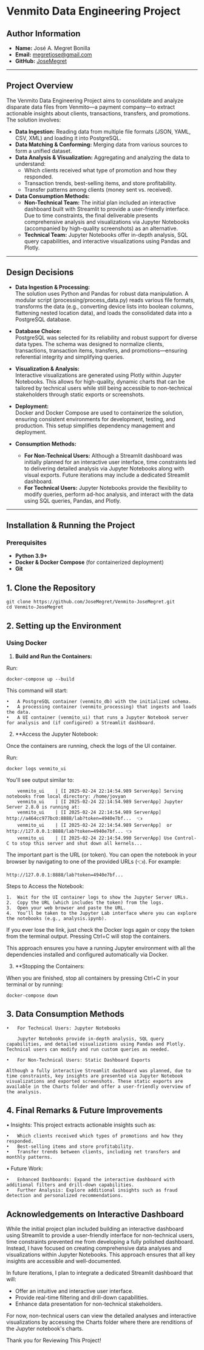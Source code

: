 # Venmito Data Engineering Project

## Author Information

- **Name:** José A. Megret Bonilla
- **Email:** megretjose@gmail.com
- **GitHub:** [JoseMegret](https://github.com/JoseMegret)

---

## Project Overview

The Venmito Data Engineering Project aims to consolidate and analyze disparate data files from Venmito—a payment company—to extract actionable insights about clients, transactions, transfers, and promotions. The solution involves:

- **Data Ingestion:** Reading data from multiple file formats (JSON, YAML, CSV, XML) and loading it into PostgreSQL.
- **Data Matching & Conforming:** Merging data from various sources to form a unified dataset.
- **Data Analysis & Visualization:** Aggregating and analyzing the data to understand:
  - Which clients received what type of promotion and how they responded.
  - Transaction trends, best-selling items, and store profitability.
  - Transfer patterns among clients (money sent vs. received).
- **Data Consumption Methods:**
  - **Non-Technical Team:** The initial plan included an interactive dashboard built with Streamlit to provide a user-friendly interface. Due to time constraints, the final deliverable presents comprehensive analysis and visualizations via Jupyter Notebooks (accompanied by high-quality screenshots) as an alternative.
  - **Technical Team:** Jupyter Notebooks offer in-depth analysis, SQL query capabilities, and interactive visualizations using Pandas and Plotly.
---

## Design Decisions

- **Data Ingestion & Processing:**  
  The solution uses Python and Pandas for robust data manipulation. A modular script (processing/process_data.py) reads various file formats, transforms the data (e.g., converting device lists into boolean columns, flattening nested location data), and loads the consolidated data into a PostgreSQL database.
  
- **Database Choice:**  
  PostgreSQL was selected for its reliability and robust support for diverse data types. The schema was designed to normalize clients, transactions, transaction items, transfers, and promotions—ensuring referential integrity and simplifying queries.
  
- **Visualization & Analysis:**  
  Interactive visualizations are generated using Plotly within Jupyter Notebooks. This allows for high-quality, dynamic charts that can be tailored by technical users while still being accessible to non-technical stakeholders through static exports or screenshots.

- **Deployment:**  
  Docker and Docker Compose are used to containerize the solution, ensuring consistent environments for development, testing, and production. This setup simplifies dependency management and deployment.

- **Consumption Methods:**  
  - **For Non-Technical Users:** Although a Streamlit dashboard was initially planned for an interactive user interface, time constraints led to delivering detailed analysis via Jupyter Notebooks along with visual exports. Future iterations may include a dedicated Streamlit dashboard.
  - **For Technical Users:** Jupyter Notebooks provide the flexibility to modify queries, perform ad-hoc analysis, and interact with the data using SQL queries, Pandas, and Plotly.

---

## Installation & Running the Project

### Prerequisites

- **Python 3.9+**
- **Docker & Docker Compose** (for containerized deployment)
- **Git**

## 1. Clone the Repository

	git clone https://github.com/JoseMegret/Venmito-JoseMegret.git
	cd Venmito-JoseMegret

## 2. Setting up the Environment

### Using Docker

1. **Build and Run the Containers:**

 Run:
 		
   	docker-compose up --build
   
This command will start:

	•	A PostgreSQL container (venmito_db) with the initialized schema.
	•	A processing container (venmito_processing) that ingests and loads the data.
	•	A UI container (venmito_ui) that runs a Jupyter Notebook server for analysis and (if configured) a Streamlit dashboard.

2. **Access the Jupyter Notebook:
   
Once the containers are running, check the logs of the UI container.

Run:
		
  	docker logs venmito_ui

You'll see output similar to:


		venmito_ui    | [I 2025-02-24 22:14:54.989 ServerApp] Serving notebooks from local directory: /home/jovyan
		venmito_ui    | [I 2025-02-24 22:14:54.989 ServerApp] Jupyter Server 2.8.0 is running at:
		venmito_ui    | [I 2025-02-24 22:14:54.989 ServerApp] http://a464cc977bc0:8888/lab?token=4940e7bf...  👈
		venmito_ui    | [I 2025-02-24 22:14:54.989 ServerApp]  or http://127.0.0.1:8888/lab?token=4940e7bf... 👈
		venmito_ui    | [I 2025-02-24 22:14:54.990 ServerApp] Use Control-C to stop this server and shut down all kernels...

The important part is the URL (or token). You can open the notebook in your browser by navigating to one of the provided URLs (👈). 
For example:

	http://127.0.0.1:8888/lab?token=4940e7bf...
     
Steps to Access the Notebook:

	1.	Wait for the UI container logs to show the Jupyter Server URLs.
	2.	Copy the URL (which includes the token) from the logs.
	3.	Open your web browser and paste the URL.
	4.	You’ll be taken to the Jupyter Lab interface where you can explore the notebooks (e.g., analysis.ipynb).

If you ever lose the link, just check the Docker logs again or copy the token from the terminal output. Pressing Ctrl+C will stop the containers.

This approach ensures you have a running Jupyter environment with all the dependencies installed and configured automatically via Docker.

3. **Stopping the Containers:

When you are finished, stop all containers by pressing Ctrl+C in your terminal or by running:

	docker-compose down

## 3. Data Consumption Methods
   
	•	For Technical Users: Jupyter Notebooks

		Jupyter Notebooks provide in-depth analysis, SQL query capabilities, and detailed visualizations using Pandas and Plotly. Technical users can modify and run custom queries as needed.

	•	For Non-Technical Users: Static Dashboard Exports

	Although a fully interactive Streamlit dashboard was planned, due to time constraints, key insights are presented via Jupyter Notebook visualizations and exported screenshots. These static exports are available in the Charts folder and offer a user-friendly overview of the analysis.

## 4. Final Remarks & Future Improvements

•	Insights:
This project extracts actionable insights such as:

	•	Which clients received which types of promotions and how they responded.
	•	Best-selling items and store profitability.
	•	Transfer trends between clients, including net transfers and monthly patterns.
•	Future Work:

	•	Enhanced Dashboards: Expand the interactive dashboard with additional filters and drill-down capabilities.
	•	Further Analysis: Explore additional insights such as fraud detection and personalized recommendations.  

## Acknowledgements on Interactive Dashboard

While the initial project plan included building an interactive dashboard using Streamlit to provide a user-friendly interface for non-technical users, time constraints prevented me from developing a fully polished dashboard. Instead, I have focused on creating comprehensive data analyses and visualizations within Jupyter Notebooks. This approach ensures that all key insights are accessible and well-documented.

In future iterations, I plan to integrate a dedicated Streamlit dashboard that will:
- Offer an intuitive and interactive user interface.
- Provide real-time filtering and drill-down capabilities.
- Enhance data presentation for non-technical stakeholders.

For now, non-technical users can view the detailed analyses and interactive visualizations by accessing the Charts folder where there are renditions of the Jupyter notebook's charts. 

Thank you for Reviewing This Project!
 
